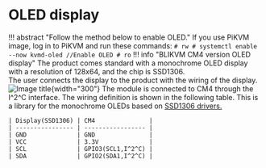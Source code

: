 # OLED display 
!!! abstract "Follow the method below to enable OLED."
    If you use PiKVM image, log in to PiKVM and run these commands:
    ```
    # rw
    # systemctl enable --now kvmd-oled //Enable OLED
    # ro
    ```
!!! info "BLIKVM CM4 version OLED display"
    The product comes standard with a monochrome OLED display with a resolution of 128x64, and the chip is SSD1306.  
    The user connects the display to the product with the wiring of the display.
    ![Image title](assets/images/oled/BLIKVM-CM4-oled.png){width="300"}
    The module is connected to CM4 through the I^2^C interface. The wiring definition is shown in the following table. 
    This is a library for the monochrome OLEDs based on [SSD1306 drivers.](https://github.com/adafruit/Adafruit_SSD1306)

    | Display(SSD1306) | CM4               |
    | ---------------- | ----------------- |
    | GND              | GND               |
    | VCC              | 3.3V              |
    | SCL              | GPIO3(SCL1,I^2^C) |
    | SDA              | GPIO2(SDA1,I^2^C) |

